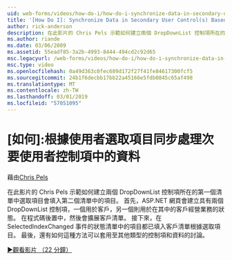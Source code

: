 ```yaml
---
uid: web-forms/videos/how-do-i/how-do-i-synchronize-data-in-secondary-user-controls-based-upon-user-selections
title: '[How Do I]: Synchronize Data in Secondary User Control(s) Based Upon User Selections | Microsoft Docs'
author: rick-anderson
description: 在此影片的 Chris Pels 示範如何建立兩個 DropDownList 控制項所在的第一個清單中選取項目會填入第二個清單中的項目。 Firs...
ms.author: riande
ms.date: 03/06/2009
ms.assetid: 55eadf85-3a2b-4993-8444-494cd2c92d65
msc.legacyurl: /web-forms/videos/how-do-i/how-do-i-synchronize-data-in-secondary-user-controls-based-upon-user-selections
msc.type: video
ms.openlocfilehash: 0a49d363c0fec689d172f27f41fe84617300fcf5
ms.sourcegitcommit: 24b1f6decbb17bb22a45166e5fdb0845c65af498
ms.translationtype: MT
ms.contentlocale: zh-TW
ms.lasthandoff: 03/01/2019
ms.locfileid: "57051095"
---
```

<a name="how-do-i-synchronize-data-in-secondary-user-controls-based-upon-user-selections"></a>[如何]:根據使用者選取項目同步處理次要使用者控制項中的資料
====================
藉由[Chris Pels](https://twitter.com/chrispels)

在此影片的 Chris Pels 示範如何建立兩個 DropDownList 控制項所在的第一個清單中選取項目會填入第二個清單中的項目。 首先，ASP.NET 網頁會建立具有兩個 DropDownList 控制項，一個用於客戶，另一個則用於在其中的客戶經營業務的狀態。 在程式碼後置中，然後會擴展客戶清單。 接下來，在 SelectedIndexChanged 事件的狀態清單中的項目都已填入客戶清單根據選取項目。 最後，還有如何這種方法可以套用至其他類型的控制項和資料的討論。

[&#9654;觀看影片 （22 分鐘）](https://channel9.msdn.com/Blogs/ASP-NET-Site-Videos/how-do-i-synchronize-data-in-secondary-user-controls-based-upon-user-selections)
